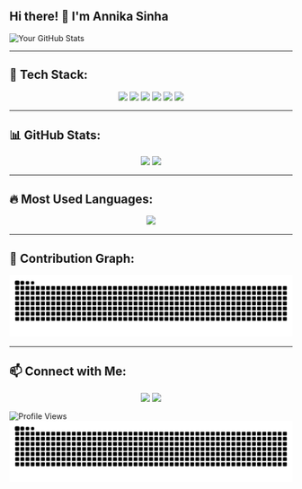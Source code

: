## Hi there! 👋 I'm Annika Sinha 
![Your GitHub Stats](https://github-readme-stats.vercel.app/api?username=annikaasinha&show_icons=true&theme=radical)


---

## 🚀 Tech Stack:
<p align="center">
  <img src="https://img.shields.io/badge/-Python-3776AB?style=for-the-badge&logo=python&logoColor=white">
  <img src="https://img.shields.io/badge/-Java-007396?style=for-the-badge&logo=java&logoColor=white">
  <img src="https://img.shields.io/badge/-Verilog-00ADEF?style=for-the-badge&logo=verilog&logoColor=white">
  <img src="https://img.shields.io/badge/-MATLAB-0076A8?style=for-the-badge&logo=mathworks&logoColor=white">
  <img src="https://img.shields.io/badge/-SQL-4479A1?style=for-the-badge&logo=postgresql&logoColor=white">
  <img src="https://img.shields.io/badge/-CUDA-76B900?style=for-the-badge&logo=nvidia&logoColor=white">
</p>

---

## 📊 GitHub Stats:
<p align="center">
  <img src="https://github-readme-stats.vercel.app/api?username=annikaasinha&show_icons=true&theme=tokyonight" width="48%">
  <img src="https://github-readme-streak-stats.herokuapp.com/?user=annikaasinha&theme=tokyonight" width="48%">
</p>

---

## 🔥 Most Used Languages:
<p align="center">
  <img src="https://github-readme-stats.vercel.app/api/top-langs/?username=annikaasinha&layout=compact&theme=tokyonight" width="48%">
</p>

---

## 🐍 Contribution Graph:
![GitHub Contribution Snake](https://github.com/annikaasinha/annikaasinha/blob/output/github-snake.svg)

---

## 📫 Connect with Me:
<p align="center">
  <a href="https://linkedin.com/in/your-profile"><img src="https://img.shields.io/badge/-LinkedIn-0A66C2?style=for-the-badge&logo=linkedin&logoColor=white"></a>
  <a href="mailto:your-email@example.com"><img src="https://img.shields.io/badge/-Email-D14836?style=for-the-badge&logo=gmail&logoColor=white"></a>
</p>

![Profile Views](https://komarev.com/ghpvc/?username=annikaasinha&color=blue)
![GitHub Contribution Snake](https://github.com/annikaasinha/annikaasinha/blob/output/github-snake.svg)


<!--
**annikaasinha/annikaasinha** is a ✨ _special_ ✨ repository because its `README.md` (this file) appears on your GitHub profile.

Here are some ideas to get you started:

- 🔭 I’m currently working on ...
- 🌱 I’m currently learning ...
- 👯 I’m looking to collaborate on ...
- 🤔 I’m looking for help with ...
- 💬 Ask me about ...
- 📫 How to reach me: ...
- 😄 Pronouns: ...
- ⚡ Fun fact: ...
-->
